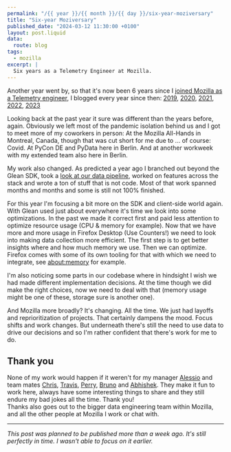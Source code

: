 ```yaml
---
permalink: "/{{ year }}/{{ month }}/{{ day }}/six-year-moziversary"
title: "Six-year Moziversary"
published_date: "2024-03-12 11:30:00 +0100"
layout: post.liquid
data:
  route: blog
tags:
  - mozilla
excerpt: |
  Six years as a Telemetry Engineer at Mozilla.
---
```


Another year went by, so that it's now been 6 years since I [joined Mozilla as a Telemetry engineer][joinedmoz],
I blogged every year since then: [2019], [2020], [2021], [2022], [2023]

Looking back at the past year it sure was different than the years before, again.
Obviously we left most of the pandemic isolation behind us and I got to meet more of my coworkers in person:
At the Mozilla All-Hands in Montreal, Canada, though that was cut short for me due to ... of course: Covid.
At PyCon DE and PyData here in Berlin.
And at another workweek with my extended team also here in Berlin.

My work also changed.
As predicted a year ago I branched out beyond the Glean SDK, took a [look at our data pipeline](https://youtu.be/nZupfJy6I0A),
worked on features across the stack and wrote a ton of stuff that is not code.
Most of that work spanned months and months and some is still not 100% finished.

For this year I'm focusing a bit more on the SDK and client-side world again.
With Glean used just about everywhere it's time we look into some optimizations.
In the past we made it correct first and paid less attention to optimize resource usage (CPU & memory for example).
Now that we have more and more usage in Firefox Desktop (Use Counters!) we need to look into making data collection more efficient.
The first step is to get better insights where and how much memory we use.
Then we can optimize.
Firefox comes with some of its own tooling for that with which we need to integrate, see <about:memory> for example.

I'm also noticing some parts in our codebase where in hindsight I wish we had made different implementation decisions.
At the time though we did make the right choices, now we need to deal with that (memory usage might be one of these, storage sure is another one).

And Mozilla more broadly?
It's changing. All the time.
We just had layoffs and reprioritization of projects.
That certainly dampens the mood.
Focus shifts and work changes.
But underneath there's still the need to use data to drive our decisions and so I'm rather confident that there's work for me to do.

## Thank you

None of my work would happen if it weren't for my manager [Alessio] and team mates [Chris], [Travis], [Perry], [Bruno] and [Abhishek].
They make it fun to work here, always have some interesting things to share and they still endure my bad jokes all the time.
Thank you!  
Thanks also goes out to the bigger data engineering team within Mozilla, and all the other people at Mozilla I work or chat with.

---

_This post was planned to be published more than a week ago. It's still perfectly in time. I wasn't able to focus on it earlier._

[joinedmoz]: /2018/02/18/a-new-job/
[2019]: /2019/03/01/one-year-moziversary/
[2020]: /2020/03/02/two-year-moziversary/
[2021]: /2021/03/01/three-year-moziversary/
[2022]: /2022/03/04/four-year-moziversary/
[2023]: /2023/03/01/five-year-moziversary/
[Alessio]: https://www.a2p.it/
[Chris]: https://chuttenblog.wordpress.com/
[Travis]: https://blogoftravis.wordpress.com/
[Perry]: https://github.com/perrymcmanis144/
[Bruno]: https://rosahbruno.github.io/
[Abhishek]: https://github.com/abhi-agg
